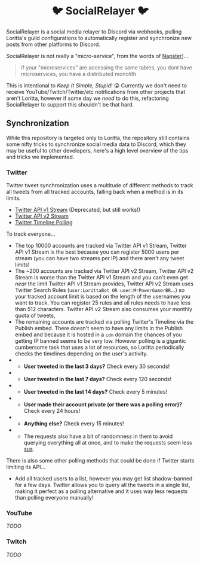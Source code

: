 
<h1 align="center">🐦 SocialRelayer 🐦</h1>

SocialRelayer is a social media relayer to Discord via webhooks, pulling Loritta's guild configurations to automatically register and synchronize new posts from other platforms to Discord.

SocialRelayer is not really a "micro-service", from the words of [Napster](https://github.com/napstr/)]...

> if your "microservices" are accessing the same tables, you dont have microservices, you have a distributed monolith

This is intentional to *Keep It Simple, Stupid*! 😛 Currently we don't need to receive YouTube/Twitch/Twitter/etc notifications from other projects that aren't Loritta, however if some day we *need* to do this, refactoring SocialRelayer to support this shouldn't be that hard.

## Synchronization 

While this repository is targeted only to Loritta, the repository still contains some nifty tricks to synchronize social media data to Discord, which they may be useful to other developers, here's a high level overview of the tips and tricks we implemented.

### Twitter

Twitter tweet synchronization uses a multitude of different methods to track all tweets from all tracked accounts, falling back when a method is in its limits.

* [Twitter API v1 Stream](https://developer.twitter.com/en/docs/twitter-api/v1/tweets/filter-realtime/overview) (Deprecated, but still works!)
* [Twitter API v2 Stream](https://developer.twitter.com/en/docs/twitter-api/tweets/filtered-stream/quick-start)
* [Twitter Timeline Polling](https://publish.twitter.com/)

To track everyone...

* The top 10000 accounts are tracked via Twitter API v1 Stream, Twitter API v1 Stream is the best because you can register 5000 users per stream (you can have two streams per IP) and there aren't any tweet limits!
* The ~200 accounts are tracked via Twitter API v2 Stream, Twitter API v2 Stream is worse than the Twitter API v1 Stream and you can't even get *near* the limit Twitter API v1 Stream provides, Twitter API v2 Stream uses Twitter Search Rules (`user:LorittaBot OR user:MrPowerGamerBR`...) so your tracked account limit is based on the length of the usernames you want to track. You can register 25 rules and all rules needs to have less than 512 characters. Twitter API v2 Stream also consumes your monthly quota of tweets,
* The remaining accounts are tracked via polling Twitter's Timeline via the Publish embed. There doesn't seem to have any limits in the Publish embed and because it is hosted in a `cdn` domain the chances of you getting IP banned seems to be very low. However polling is a gigantic cumbersome task that uses a lot of resources, so Loritta periodically checks the timelines depending on the user's activity.
* * **User tweeted in the last 3 days?** Check every 30 seconds!
* * **User tweeted in the last 7 days?** Check every 120 seconds!
* * **User tweeted in the last 14 days?** Check every 5 minutes!
* * **User made their account private (or there was a polling error)?** Check every 24 hours!
* * **Anything else?** Check every 15 minutes!
* * The requests also have a bit of randomness in them to avoid querying everything all at once, and to make the requests seem less [sus](https://www.youtube.com/watch?v=QYswdRMsAoU&feature=youtu.be&t=715).

There is also some other polling methods that could be done if Twitter starts limiting its API...

* Add all tracked users to a list, however you may get list shadow-banned for a few days. Twitter allows you to query all the tweets in a single list, making it perfect as a polling alternative and it uses way less requests than polling everyone manually!

### YouTube

*TODO*

### Twitch

*TODO*